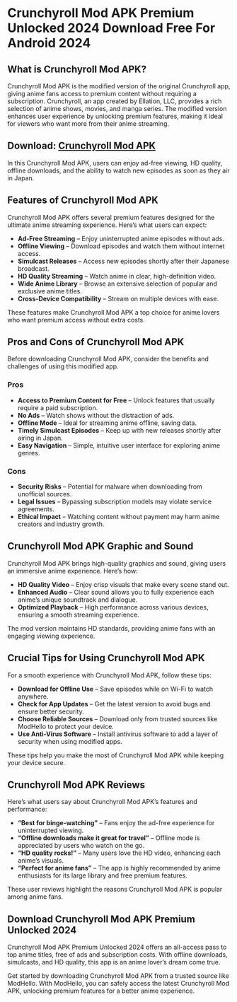 # Crunchyroll Mod APK Premium Unlocked 2024 Download Free For Android 2024

## What is Crunchyroll Mod APK?
Crunchyroll Mod APK is the modified version of the original Crunchyroll app, giving anime fans access to premium content without requiring a subscription. Crunchyroll, an app created by Ellation, LLC, provides a rich selection of anime shows, movies, and manga series. The modified version enhances user experience by unlocking premium features, making it ideal for viewers who want more from their anime streaming.

## Download: [Crunchyroll Mod APK](https://modhello.com/crunchyroll-premium/)

In this Crunchyroll Mod APK, users can enjoy ad-free viewing, HD quality, offline downloads, and the ability to watch new episodes as soon as they air in Japan.

## Features of Crunchyroll Mod APK
Crunchyroll Mod APK offers several premium features designed for the ultimate anime streaming experience. Here’s what users can expect:

- **Ad-Free Streaming** – Enjoy uninterrupted anime episodes without ads.
- **Offline Viewing** – Download episodes and watch them without internet access.
- **Simulcast Releases** – Access new episodes shortly after their Japanese broadcast.
- **HD Quality Streaming** – Watch anime in clear, high-definition video.
- **Wide Anime Library** – Browse an extensive selection of popular and exclusive anime titles.
- **Cross-Device Compatibility** – Stream on multiple devices with ease.

These features make Crunchyroll Mod APK a top choice for anime lovers who want premium access without extra costs.

## Pros and Cons of Crunchyroll Mod APK
Before downloading Crunchyroll Mod APK, consider the benefits and challenges of using this modified app.

### Pros
- **Access to Premium Content for Free** – Unlock features that usually require a paid subscription.
- **No Ads** – Watch shows without the distraction of ads.
- **Offline Mode** – Ideal for streaming anime offline, saving data.
- **Timely Simulcast Episodes** – Keep up with new releases shortly after airing in Japan.
- **Easy Navigation** – Simple, intuitive user interface for exploring anime genres.

### Cons
- **Security Risks** – Potential for malware when downloading from unofficial sources.
- **Legal Issues** – Bypassing subscription models may violate service agreements.
- **Ethical Impact** – Watching content without payment may harm anime creators and industry growth.

## Crunchyroll Mod APK Graphic and Sound
Crunchyroll Mod APK brings high-quality graphics and sound, giving users an immersive anime experience. Here’s how:

- **HD Quality Video** – Enjoy crisp visuals that make every scene stand out.
- **Enhanced Audio** – Clear sound allows you to fully experience each anime’s unique soundtrack and dialogue.
- **Optimized Playback** – High performance across various devices, ensuring a smooth streaming experience.

The mod version maintains HD standards, providing anime fans with an engaging viewing experience.

## Crucial Tips for Using Crunchyroll Mod APK
For a smooth experience with Crunchyroll Mod APK, follow these tips:

- **Download for Offline Use** – Save episodes while on Wi-Fi to watch anywhere.
- **Check for App Updates** – Get the latest version to avoid bugs and ensure better security.
- **Choose Reliable Sources** – Download only from trusted sources like ModHello to protect your device.
- **Use Anti-Virus Software** – Install antivirus software to add a layer of security when using modified apps.

These tips help you make the most of Crunchyroll Mod APK while keeping your device secure.

## Crunchyroll Mod APK Reviews
Here’s what users say about Crunchyroll Mod APK’s features and performance:

- **“Best for binge-watching”** – Fans enjoy the ad-free experience for uninterrupted viewing.
- **“Offline downloads make it great for travel”** – Offline mode is appreciated by users who watch on the go.
- **“HD quality rocks!”** – Many users love the HD video, enhancing each anime’s visuals.
- **“Perfect for anime fans”** – The app is highly recommended by anime enthusiasts for its large library and free premium features.

These user reviews highlight the reasons Crunchyroll Mod APK is popular among anime fans.

## Download Crunchyroll Mod APK Premium Unlocked 2024
Crunchyroll Mod APK Premium Unlocked 2024 offers an all-access pass to top anime titles, free of ads and subscription costs. With offline downloads, simulcasts, and HD quality, this app is an anime lover’s dream come true.

Get started by downloading Crunchyroll Mod APK from a trusted source like ModHello. With ModHello, you can safely access the latest Crunchyroll Mod APK, unlocking premium features for a better anime experience.
